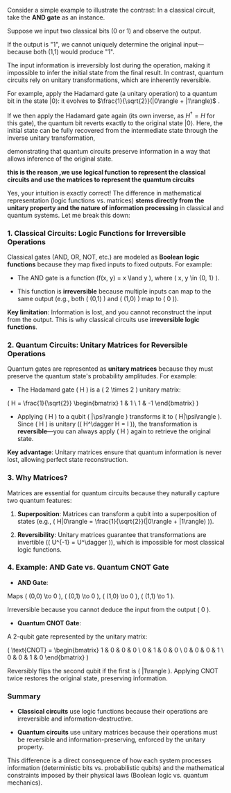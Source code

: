 Consider a simple example to illustrate the contrast: In a classical circuit, take the **AND gate** as an instance. 

Suppose we input two classical bits (0 or 1) and observe the output.

If the output is "1", we cannot uniquely determine the original input—because both (1,1) would produce "1". 

The input information is irreversibly lost during the operation, making it impossible to infer the initial state from the final result. In contrast, quantum circuits rely on unitary transformations, which are inherently reversible. 

For example, apply the Hadamard gate (a unitary operation) to a quantum bit in the state 
$|0\rangle$: it evolves to $\frac{1}{\sqrt{2}}(|0\rangle + |1\rangle)$ .

If we then apply the Hadamard gate again (its own inverse,
as $H^\dagger = H$ for this gate), the quantum bit reverts exactly to the original state  $|0\rangle$. Here, the initial state can be fully recovered from the intermediate state through the inverse unitary transformation, 

demonstrating that quantum circuits preserve information in a way that allows inference of the original state.

**this is the reason ,we use logical function  to represent the classical circuits and use the matrices to represent the quamtum circuits**


Yes, your intuition is exactly correct! The difference in mathematical representation (logic functions vs. matrices) **stems directly from the unitary property and the nature of information processing** in classical and quantum systems. Let me break this down:

### **1. Classical Circuits: Logic Functions for Irreversible Operations**

Classical gates (AND, OR, NOT, etc.) are modeled as **Boolean logic functions** because they map fixed inputs to fixed outputs. For example:

- The AND gate is a function \(f(x, y) = x \land y \), where \( x, y \in \{0, 1\} \).

- This function is **irreversible** because multiple inputs can map to the same output (e.g., both \( (0,1) \) and \( (1,0) \) map to \( 0 \)).

**Key limitation**: Information is lost, and you cannot reconstruct the input from the output. This is why classical circuits use **irreversible logic functions**.

### **2. Quantum Circuits: Unitary Matrices for Reversible Operations**

Quantum gates are represented as **unitary matrices** because they must preserve the quantum state's probability amplitudes. For example:

- The Hadamard gate \( H \) is a \( 2 \times 2 \) unitary matrix:

\( H = \frac{1}{\sqrt{2}} \begin{bmatrix} 1 & 1 \\ 1 & -1 \end{bmatrix} \)

- Applying \( H \) to a qubit \( |\psi\rangle \) transforms it to \( H|\psi\rangle \). Since \( H \) is unitary (\( H^\dagger H = I \)), the transformation is **reversible**—you can always apply \( H \) again to retrieve the original state.

**Key advantage**: Unitary matrices ensure that quantum information is never lost, allowing perfect state reconstruction.

### **3. Why Matrices?**

Matrices are essential for quantum circuits because they naturally capture two quantum features:

1. **Superposition**: Matrices can transform a qubit into a superposition of states (e.g., \( H|0\rangle = \frac{1}{\sqrt{2}}(|0\rangle + |1\rangle) \)).

2. **Reversibility**: Unitary matrices guarantee that transformations are invertible (\( U^{-1} = U^\dagger \)), which is impossible for most classical logic functions.

### **4. Example: AND Gate vs. Quantum CNOT Gate**

- **AND Gate**:

Maps \( (0,0) \to 0 \), \( (0,1) \to 0 \), \( (1,0) \to 0 \), \( (1,1) \to 1 \).

Irreversible because you cannot deduce the input from the output \( 0 \).

- **Quantum CNOT Gate**:

A 2-qubit gate represented by the unitary matrix:

\( \text{CNOT} = \begin{bmatrix} 1 & 0 & 0 & 0 \\ 0 & 1 & 0 & 0 \\ 0 & 0 & 0 & 1 \\ 0 & 0 & 1 & 0 \end{bmatrix} \)

Reversibly flips the second qubit if the first is \( |1\rangle \). Applying CNOT twice restores the original state, preserving information.

### **Summary**

- **Classical circuits** use logic functions because their operations are irreversible and information-destructive.

- **Quantum circuits** use unitary matrices because their operations must be reversible and information-preserving, enforced by the unitary property.

This difference is a direct consequence of how each system processes information (deterministic bits vs. probabilistic qubits) and the mathematical constraints imposed by their physical laws (Boolean logic vs. quantum mechanics).